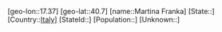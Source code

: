 ﻿---
location: [40.7,17.37]
type: City
tags:
- geo/City


SpocWebEntityId: 32334
isDeleted: false
confidential: public

---
[geo-lon::17.37]
[geo-lat::40.7]
[name::Martina Franka]
[State::]
[Country::[Italy](geo/Continent/Europe/Italy.md)]
[StateId::]
[Population::]
[Unknown::]

